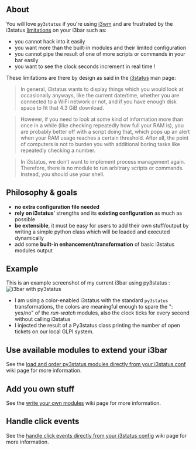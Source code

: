## About
You will love `py3status` if you're using [i3wm](http://i3wm.org/) and are frustrated by the i3status [limitations](https://faq.i3wm.org/question/459/external-scriptsprograms-in-i3status-without-loosing-colors/) on your i3bar such as:
* you cannot hack into it easily
* you want more than the built-in modules and their limited configuration
* you cannot pipe the result of one of more scripts or commands in your bar easily
* you want to see the clock seconds increment in real time !

These limitations are there by design as said in the [i3status](http://i3wm.org/i3status/) man page:

> In general, i3status wants to display things which you would look at occasionally anyways, like the current date/time, whether you are connected to a WiFi network or not, and if you have enough disk space to fit that 4.3 GiB download.

> However, if you need to look at some kind of information more than once in a while (like checking repeatedly how full your RAM is), you are probably better off with a script doing that, which pops up an alert when your RAM usage reaches a certain threshold. After all, the point of computers is not to burden you with additional boring tasks like repeatedly checking a number.

> In i3status, we don’t want to implement process management again. Therefore, there is no module to run arbitrary scripts or commands. Instead, you should use your shell.

## Philosophy & goals
* **no extra configuration file needed**
* **rely on i3status**' strengths and its **existing configuration** as much as possible
* **be extensible**, it must be easy for users to add their own stuff/output by writing a simple python class which will be loaded and executed dynamically
* add some **built-in enhancement/transformation** of basic i3status modules output

## Example
This is an example screenshot of my current i3bar using py3status :
![i3bar with py3status](http://ultrabug.fr/github/i3bar.png)

* I am using a color-enabled i3status with the standard `py3status` transformations, the colors are meaningful enough to spare the ": yes/no" of the _run-watch_ modules, also the clock ticks for every second without calling i3status
* I injected the result of a Py3status class printing the number of open tickets on our local GLPI system.

## Use available modules to extend your i3bar
See the [load and order py3status modules directly from your i3status.conf](https://github.com/ultrabug/py3status/wiki/Load-and-order-py3status-modules-directly-from-your-current-i3status-config) wiki page for more information.

## Add you own stuff
See the [write your own modules](https://github.com/ultrabug/py3status/wiki/Write-your-own-modules) wiki page for more information.

## Handle click events
See the [handle click events directly from your i3status config](https://github.com/ultrabug/py3status/wiki/Handle-click-events-directly-from-your-i3status-config) wiki page for more information.